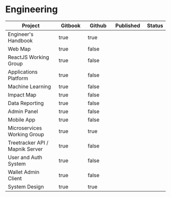 # Engineering

<table><thead><tr><th width="209">Project </th><th width="101" data-type="checkbox"> Gitbook</th><th width="87" data-type="checkbox">Github</th><th width="110" data-type="select">Published</th><th data-type="select">Status</th></tr></thead><tbody><tr><td>Engineer's Handbook</td><td>true</td><td>true</td><td></td><td></td></tr><tr><td>Web Map</td><td>true</td><td>false</td><td></td><td></td></tr><tr><td>ReactJS Working Group</td><td>true</td><td>false</td><td></td><td></td></tr><tr><td>Applications Platform</td><td>true</td><td>false</td><td></td><td></td></tr><tr><td>Machine Learning</td><td>true</td><td>false</td><td></td><td></td></tr><tr><td>Impact Map</td><td>true</td><td>false</td><td></td><td></td></tr><tr><td>Data Reporting</td><td>true</td><td>false</td><td></td><td></td></tr><tr><td>Admin Panel</td><td>true</td><td>false</td><td></td><td></td></tr><tr><td>Mobile App</td><td>true</td><td>false</td><td></td><td></td></tr><tr><td>Microservices Working Group</td><td>true</td><td>true</td><td></td><td></td></tr><tr><td>Treetracker API / Mapnik Server</td><td>true</td><td>false</td><td></td><td></td></tr><tr><td>User and Auth System</td><td>true</td><td>false</td><td></td><td></td></tr><tr><td>Wallet Admin Client</td><td>true</td><td>false</td><td></td><td></td></tr><tr><td>System Design</td><td>true</td><td>true</td><td></td><td></td></tr></tbody></table>
